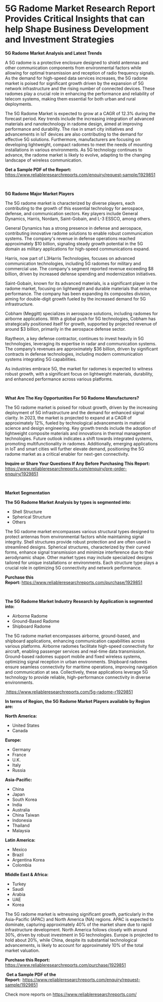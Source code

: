 <p><h1>5G Radome Market Research Report Provides Critical Insights that can help Shape Business Development and Investment Strategies</h1></p><p><strong>5G Radome Market Analysis and Latest Trends</strong></p>
<p><p>A 5G radome is a protective enclosure designed to shield antennas and other communication components from environmental factors while allowing for optimal transmission and reception of radio frequency signals. As the demand for high-speed data services increases, the 5G radome market is poised for significant growth driven by the expansion of 5G network infrastructure and the rising number of connected devices. These radomes play a crucial role in enhancing the performance and reliability of telecom systems, making them essential for both urban and rural deployments.</p><p>The 5G Radome Market is expected to grow at a CAGR of 12.3% during the forecast period. Key trends include the increasing integration of advanced materials and nanotechnology in radome design, aimed at improving performance and durability. The rise in smart city initiatives and advancements in IoT devices are also contributing to the demand for effective 5G solutions. Furthermore, manufacturers are focusing on developing lightweight, compact radomes to meet the needs of mounting installations in various environments. As 5G technology continues to advance, the radome market is likely to evolve, adapting to the changing landscape of wireless communication.</p></p>
<p><strong>Get a Sample PDF of the Report:&nbsp;</strong> <a href="https://www.reliableresearchreports.com/enquiry/request-sample/1929851?utm_campaign=3084&utm_medium=2&utm_source=Github&utm_content=ia&utm_term=29032025&utm_id=5g-radome">https://www.reliableresearchreports.com/enquiry/request-sample/1929851</a></p>
<p>&nbsp;</p>
<p><strong>5G Radome Major Market Players</strong></p>
<p><p>The 5G radome market is characterized by diverse players, each contributing to the growth of this essential technology for aerospace, defense, and communication sectors. Key players include General Dynamics, Harris, Nordam, Saint-Gobain, and L-3 ESSCO, among others. </p><p>General Dynamics has a strong presence in defense and aerospace, contributing innovative radome solutions to enable robust communication systems. The company's revenue in defense operations reached approximately $10 billion, signaling steady growth potential in the 5G domain as military applications for high-speed communications expand.</p><p>Harris, now part of L3Harris Technologies, focuses on advanced communication technologies, including 5G radomes for military and commercial use. The company's segment reported revenue exceeding $8 billion, driven by increased defense spending and modernization initiatives.</p><p>Saint-Gobain, known for its advanced materials, is a significant player in the radome market, focusing on lightweight and durable materials that enhance performance. The company has been expanding its composites division, aiming for double-digit growth fueled by the increased demand for 5G infrastructure.</p><p>Cobham (Meggitt) specializes in aerospace solutions, including radomes for airborne applications. With a global push for 5G technologies, Cobham has strategically positioned itself for growth, supported by projected revenue of around $3 billion, primarily in the aerospace defense sector.</p><p>Raytheon, a key defense contractor, continues to invest heavily in 5G technologies, leveraging its expertise in radar and communication systems. The company’s revenues are approximately $36 billion, driven by significant contracts in defense technologies, including modern communication systems integrating 5G capabilities.</p><p>As industries embrace 5G, the market for radomes is expected to witness robust growth, with a significant focus on lightweight materials, durability, and enhanced performance across various platforms.</p></p>
<p>&nbsp;</p>
<p><strong>What Are The Key Opportunities For 5G Radome Manufacturers?</strong></p>
<p><p>The 5G radome market is poised for robust growth, driven by the increasing deployment of 5G infrastructure and the demand for enhanced signal clarity. In 2023, the market is projected to expand at a CAGR of approximately 12%, fueled by technological advancements in material science and design engineering. Key growth trends include the adoption of lightweight composite materials and innovations in thermal management technologies. Future outlook indicates a shift towards integrated systems, promoting multifunctionality in radomes. Additionally, emerging applications in IoT and smart cities will further elevate demand, positioning the 5G radome market as a critical enabler for next-gen connectivity.</p></p>
<p><strong>Inquire or Share Your Questions If Any Before Purchasing This Report:</strong> <a href="https://www.reliableresearchreports.com/enquiry/pre-order-enquiry/1929851?utm_campaign=3084&utm_medium=2&utm_source=Github&utm_content=ia&utm_term=29032025&utm_id=5g-radome">https://www.reliableresearchreports.com/enquiry/pre-order-enquiry/1929851</a></p>
<p>&nbsp;</p>
<p><strong>Market Segmentation</strong></p>
<p><strong>The 5G Radome Market Analysis by types is segmented into:</strong></p>
<p><ul><li>Shell Structure</li><li>Spherical Structure</li><li>Others</li></ul></p>
<p><p>The 5G radome market encompasses various structural types designed to protect antennas from environmental factors while maintaining signal integrity. Shell structures provide robust protection and are often used in streamlined designs. Spherical structures, characterized by their curved forms, enhance signal transmission and minimize interference due to their aerodynamic shape. Other market types may include specialized designs tailored for unique installations or environments. Each structure type plays a crucial role in optimizing 5G connectivity and network performance.</p></p>
<p><strong>Purchase this Report:&nbsp;</strong><a href="https://www.reliableresearchreports.com/purchase/1929851?utm_campaign=3084&utm_medium=2&utm_source=Github&utm_content=ia&utm_term=29032025&utm_id=5g-radome">https://www.reliableresearchreports.com/purchase/1929851</a></p>
<p>&nbsp;</p>
<p><strong>The 5G Radome Market Industry Research by Application is segmented into:</strong></p>
<p><ul><li>Airborne Radome</li><li>Ground-Based Radome</li><li>Shipboard Radome</li></ul></p>
<p><p>The 5G radome market encompasses airborne, ground-based, and shipboard applications, enhancing communication capabilities across various platforms. Airborne radomes facilitate high-speed connectivity for aircraft, enabling passenger services and real-time data transmission. Ground-based radomes support mobile and fixed wireless systems, optimizing signal reception in urban environments. Shipboard radomes ensure seamless connectivity for maritime operations, improving navigation and communication at sea. Collectively, these applications leverage 5G technology to provide reliable, high-performance connectivity in diverse environments.</p></p>
<p><a href="https://www.reliableresearchreports.com/5g-radome-r1929851?utm_campaign=3084&utm_medium=2&utm_source=Github&utm_content=ia&utm_term=29032025&utm_id=5g-radome">&nbsp;https://www.reliableresearchreports.com/5g-radome-r1929851</a></p>
<p><strong>In terms of Region, the 5G Radome Market Players available by Region are:</strong></p>
<p>
    <p> <strong> North America: </strong>
        <ul>
            <li>United States</li>
            <li>Canada</li>
        </ul>
        </p> 
    <p> <strong> Europe: </strong>
        <ul>
            <li>Germany</li>
            <li>France</li>
            <li>U.K.</li>
            <li>Italy</li>
            <li>Russia</li>
        </ul>
        </p> 
    <p> <strong> Asia-Pacific: </strong>
        <ul>
            <li>China</li>
            <li>Japan</li>
            <li>South Korea</li>
            <li>India</li>
            <li>Australia</li>
            <li>China Taiwan</li>
            <li>Indonesia</li>
            <li>Thailand</li>
            <li>Malaysia</li>
        </ul>
        </p> 
    <p> <strong> Latin America: </strong>
        <ul>
            <li>Mexico</li>
            <li>Brazil</li>
            <li>Argentina Korea</li>
            <li>Colombia</li>
        </ul>
        </p> 
    <p> <strong> Middle East & Africa: </strong>
        <ul>
            <li>Turkey</li>
            <li>Saudi</li>
            <li>Arabia</li>
            <li>UAE</li>
            <li>Korea</li>
        </ul>
    </p>
    </p>
<p><p>The 5G radome market is witnessing significant growth, particularly in the Asia-Pacific (APAC) and North America (NA) regions. APAC is expected to dominate, capturing approximately 40% of the market share due to rapid infrastructure development. North America follows closely with around 30%, driven by robust investment in 5G technologies. Europe is projected to hold about 20%, while China, despite its substantial technological advancements, is likely to account for approximately 10% of the total market valuation.</p></p>
<p><strong>Purchase this Report: </strong><a href="https://www.reliableresearchreports.com/purchase/1929851?utm_campaign=3084&utm_medium=2&utm_source=Github&utm_content=ia&utm_term=29032025&utm_id=5g-radome">https://www.reliableresearchreports.com/purchase/1929851</a></p>
<p>&nbsp;<strong>Get a Sample PDF of the Report:&nbsp;&nbsp;</strong><a href="https://www.reliableresearchreports.com/enquiry/request-sample/1929851?utm_campaign=3084&utm_medium=2&utm_source=Github&utm_content=ia&utm_term=29032025&utm_id=5g-radome">https://www.reliableresearchreports.com/enquiry/request-sample/1929851</a></p>
<p><strong></strong></p>
<p>Check more reports on <a href="https://www.reliableresearchreports.com/?utm_campaign=3084&utm_medium=2&utm_source=Github&utm_content=ia&utm_term=29032025&utm_id=5g-radome">https://www.reliableresearchreports.com/</a></p>